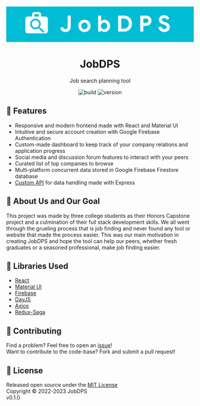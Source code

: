<p align="center">
    <img src="https://github.com/JobDPS/web-src/blob/main/.github/assets/banner.png?raw=true">
</p>

<h1 align="center">JobDPS</h1>

<p align="center">Job search planning tool</p>

<p align="center">
<img alt="build" src="https://img.shields.io/github/actions/workflow/status/JobDPS/web-src/lint.yml?branch=main&color=2088FF&logo=github%20actions">
<img alt="version" src="https://img.shields.io/badge/version-v0.1.0-informational">
</p>

## 💼 Features

- Responsive and modern frontend made with React and Material UI
- Intuitive and secure account creation with Google Firebase Authentication
- Custom-made dashboard to keep track of your company relations and application progress
- Social media and discussion forum features to interact with your peers
- Curated list of top companies to browse
- Multi-platform concurrent data stored in Google Firebase Firestore database
- [Custom API](https://github.com/JobDPS/firebase-api) for data handling made with Express

## 🎯 About Us and Our Goal

This project was made by three college students as their Honors Capstone project and a culmination of their full stack development skills. We all went through the grueling process that is job finding and never found any tool or website that made the process easier. This was our main motivation in creating JobDPS and hope the tool can help our peers, whether fresh graduates or a seasoned professional, make job finding easier.

## 📖 Libraries Used

- [React](https://react.dev/)
- [Material UI](https://mui.com/)
- [Firebase](https://firebase.google.com/)
- [DayJS](https://day.js.org/)
- [Axios](https://axios-http.com/)
- [Redux-Saga](https://redux-saga.js.org/)

## 🤝 Contributing

Find a problem? Feel free to open an [issue](https://github.com/JobDPS/web-src/issues/new)!  
Want to contribute to the code-base? Fork and submit a pull request!

## 📝 License

Released open source under the [MIT License](https://github.com/JobDPS/web-src/blob/master/LICENSE)  
Copyright © 2022-2023 JobDPS  
v0.1.0
